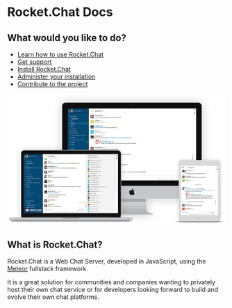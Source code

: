 # Rocket.Chat Docs
## What would you like to do?

* [Learn how to use Rocket.Chat](/4.%20User%20Guides)
* [Get support](/2.%20Getting%20Support)
* [Install Rocket.Chat](/3.%20Installation)
* [Administer your installation](/5.%20Administrator%20Guides)
* [Contribute to the project](/1.%20Contributing)

![image](mockup.png)

## What is Rocket.Chat?

Rocket.Chat is a Web Chat Server, developed in JavaScript, using the [Meteor](https://www.meteor.com/install) fullstack framework.

It is a great solution for communities and companies wanting to privately host their own chat service or for developers looking forward to build and evolve their own chat platforms.
